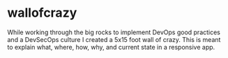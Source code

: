 # wallofcrazy
While working through the big rocks to implement DevOps good practices and a DevSecOps culture I created a 5x15 foot wall of crazy. This is meant to explain what, where, how, why, and current state in a responsive app.
